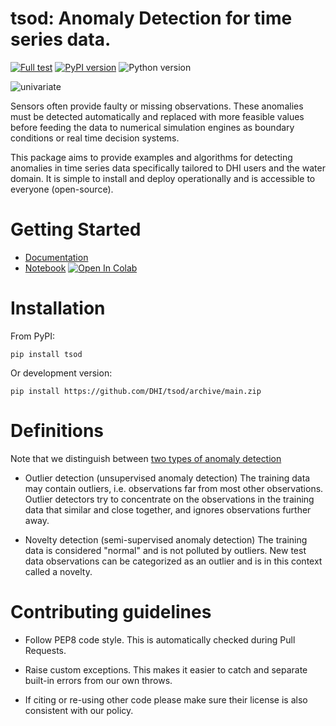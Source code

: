 # tsod: Anomaly Detection for time series data.
[![Full test](https://github.com/DHI/tsod/actions/workflows/python-app.yml/badge.svg)](https://github.com/DHI/tsod/actions/workflows/python-app.yml)
[![PyPI version](https://badge.fury.io/py/tsod.svg)](https://badge.fury.io/py/tsod)
![Python version](https://img.shields.io/pypi/pyversions/tsod.svg) 

![univariate](https://raw.githubusercontent.com/DHI/tsod/main/images/anomaly.png)

Sensors often provide faulty or missing observations. These anomalies must be detected automatically and replaced with more feasible values before feeding the data to numerical simulation engines as boundary conditions or real time decision systems.

This package aims to provide examples and algorithms for detecting anomalies in time series data specifically tailored to DHI users and the water domain. It is simple to install and deploy operationally and is accessible to everyone (open-source).

# Getting Started

* [Documentation](https://dhi.github.io/tsod/getting_started.html)
* [Notebook](https://github.com/DHI/tsod/blob/main/notebooks/Getting%20started.ipynb) [![Open In Colab](https://colab.research.google.com/assets/colab-badge.svg)](http://colab.research.google.com/github/DHI/tsod/blob/main/notebooks/Getting%20started.ipynb)


# Installation
From PyPI:

`pip install tsod`

Or development version:

`pip install https://github.com/DHI/tsod/archive/main.zip`

# Definitions
Note that we distinguish between [two types of anomaly detection](https://scikit-learn.org/stable/modules/outlier_detection.html)

- Outlier detection (unsupervised anomaly detection)
The training data may contain outliers, i.e. observations far from most other observations. Outlier detectors try to concentrate on the observations in the training data that similar and close together, and ignores observations further away.

- Novelty detection (semi-supervised anomaly detection)
The training data is considered "normal" and is not polluted by outliers. New test data observations can be categorized as an outlier and is in this context called a novelty.


# Contributing guidelines
- Follow PEP8 code style. This is automatically checked during Pull Requests.

- Raise custom exceptions. This makes it easier to catch and separate built-in errors from our own throws.

- If citing or re-using other code please make sure their license is also consistent with our policy.


